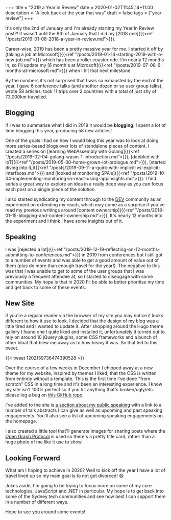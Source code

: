 +++
title = "2019 a Year in Review"
date = 2020-01-02T11:45:14+11:00
description = "A look back at the year that was"
draft = false
tags = ["year-review"]
+++

It's only the 2nd of January and I'm already starting my Year In Review post?! It wasn't until the 8th of January that I did my [2018 one]({{<ref "/posts/2019-01-08-2018-a-year-in-review.md">}}).

Career-wise, 2019 has been a pretty massive year for me. I started it off by [taking a job at Microsoft]({{<ref "/posts/2019-01-14-starting-2019-with-a-new-job.md">}}) which has been a roller coaster ride. I'm nearly 12 months in, so I'll update my [6 month's at Microsoft]({{<ref "/posts/2019-07-08-6-months-at-microsoft.md">}}) when I hit that next milestone.

By the numbers it's not surprised that I was so exhausted by the end of the year, I gave 6 conference talks (and another dozen or so user group talks), wrote 58 articles, took 11 trips over 2 countries with a total of just shy of 73,000km travelled.

## Blogging

If I was to summarise what I did in 2019 it would be **blogging**. I spent a lot of time blogging this year, producing 58 new articles!

One of the goals I had on how I would blog this year was to look at doing more series-based blogs over lots of standalone pieces of content. I created a series on [learning WebAssembly with Golang]({{<ref "/posts/2019-02-04-golang-wasm-1-introduction.md">}}), [dabbled with IoT]({{<ref "/posts/2019-05-30-home-grown-iot-prologue.md">}}), [started diving into IL]({{<ref "/posts/2019-09-11-a-quirk-with-implicit-vs-explicit-interfaces.md">}}) and [looked at monitoring SPA's]({{<ref "/posts/2019-10-04-implementing-monitoring-in-react-using-appinsights.md">}}). I find series a great way to explore an idea in a really deep way as you can focus each post on a single piece of the solution.

I also started syndicating my content through to the [DEV](https://dev.to) community as an experiment on extending my reach, which may come as a surprise if you've read my previous writings around [content ownership]({{<ref "/posts/2018-01-15-blogging-and-content-ownership.md">}}). It's nearly 12 months into the experiment and I think I have some insights out of it.

## Speaking

I was [rejected a lot]({{<ref "/posts/2019-12-19-reflecting-on-12-months-submitting-to-conferences.md">}}) in 2019 from conferences but I still got to a number of events and was able to get a good amount of value out of them (plus do more than enough travel for the year!). The negative to this was that I was unable to get to some of the user groups that I was previously a frequent attendee at, so I started to disengage with some communities. My hope is that in 2020 I'll be able to better prioritise my time and get back to some of these events.

## New Site

If you're a regular reader via the browser of my site you may notice it looks different to how it use to look. I decided that the design of my blog was a little tired and I wanted to update it. After shopping around the Hugo theme gallery I found one I quite liked and installed it, unfortunately it turned out to rely on around 10 jQuery plugins, some CSS frameworks and a bunch of other bloat that blew me away as to how heavy it was. So that led to this tweet.

{{< tweet 1202159736474390528 >}}

Over the course of a few weeks in December I chipped away at a new theme for my website, inspired by themes I liked, that the CSS is written from entirely without a template. This is the first time I've done "from scratch" CSS in a long time and it's been an interesting experience. I know my site isn't 100% perfect so if you hit anything that's broken/ugly/etc. please log a bug on [this GitHub repo](https://github.com/aaronpowell/aaronpowell.github.io/issues).

I've added to the site is [a section about my public speaking](/talks) with a link to a number of talk abstracts I can give as well as upcoming and past speaking engagements. You'll also see a list of upcoming speaking engagements on the homepage.

I also created a little tool that'll generate images for sharing posts where the [Open Graph Protocol](https://opengraphprotocol.org/) is used so there's a pretty title card, rather than a huge photo of me like it use to show.

## Looking Forward

What am I hoping to achieve in 2020? Well to kick off the year I have a lot of travel lined up so my main goal is to not get divorced! :laughing:

Jokes aside, I'm going to be trying to focus more on some of my core technologies, JavaScript and .NET in particular. My hope is to get back into some of the Sydney tech communities and see how best I can support them in a number of different ways.

Hope to see you around some events!